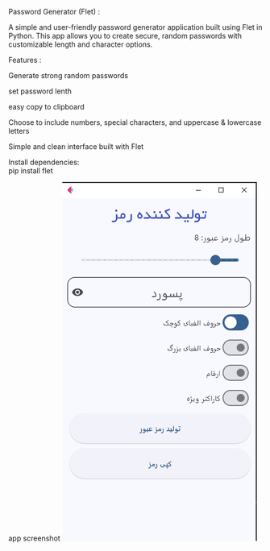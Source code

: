   Password Generator (Flet) :
  
A simple and user-friendly password generator application built using Flet in Python.
This app allows you to create secure, random passwords with customizable length and character options.

  Features :
  
Generate strong random passwords

set password lenth

easy copy to clipboard

Choose to include numbers, special characters, and uppercase & lowercase letters

Simple and clean interface built with Flet


Install dependencies:  
pip install flet

app screenshot
![main screen](assets/V1.2.PNG)
